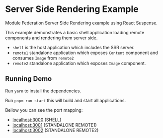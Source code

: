 # Server Side Rendering Example

Module Federation Server Side Rendering example using React Suspense.

This example demonstrates a basic shell application loading remote components and rendering them server side.

- `shell` is the host application which includes the SSR server.
- `remote1` standalone application which exposes `Content` component and consumes `Image` from `remote2`
- `remote2` standalone application which exposes `Image` component.

## Running Demo

Run `yarn` to install the dependencies.

Run `pnpm run start` this will build and start all applications.

Bellow you can see the port mapping:

- [localhost:3000](http://localhost:3000/) (SHELL)
- [localhost:3001](http://localhost:3001/) (STANDALONE REMOTE1)
- [localhost:3002](http://localhost:3002/) (STANDALONE REMOTE2)
